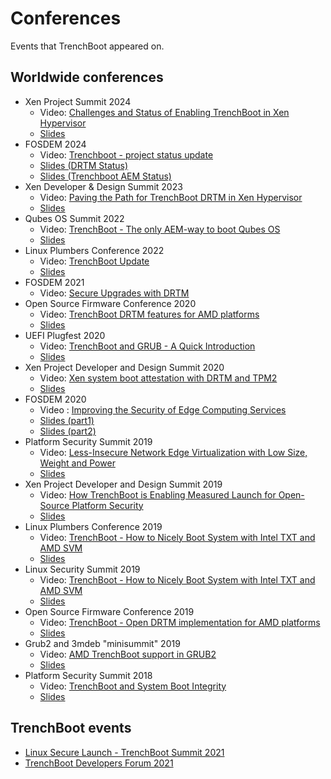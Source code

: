 # Conferences

Events that TrenchBoot appeared on.

## Worldwide conferences

* Xen Project Summit 2024
    * Video: [Challenges and Status of Enabling TrenchBoot in Xen Hypervisor](https://www.youtube.com/watch?v=RVK52BCM-ZM)
    * [Slides](slides/trenchboot_in_xen_2024.pdf)
* FOSDEM 2024
    * Video: [Trenchboot - project status update](https://video.fosdem.org/2024/aw1126/fosdem-2024-3724-trenchboot-project-status-update.av1.webm)
    * [Slides (DRTM Status)](slides/DRTM-presentation-FOSDEM_2024.pdf)
    * [Slides (Trenchboot AEM Status)](slides/TrenchBoot_AEM_Project_Status_fosdem_2024.pdf)
* Xen Developer & Design Summit 2023
    * Video: [Paving the Path for TrenchBoot DRTM in Xen Hypervisor](https://www.youtube.com/watch?v=p3Gb6C6K0To)
    * [Slides](slides/Paving_the_Path_for_TrenchBoot_DRTM_in_Xen_Hypervisor.pdf)
* Qubes OS Summit 2022
    * Video: [TrenchBoot - The only AEM-way to boot Qubes OS](https://www.youtube.com/watch?v=A9GrlQsQc7Q&t=17440s)
    * [Slides](slides/TrenchBoot-the-only-AEM-way-to-boot-Qubes-OS_2022.pdf)
* Linux Plumbers Conference 2022
    * Video: [TrenchBoot Update](https://www.youtube.com/watch?v=FFh3fWvVv0o)
    * [Slides](slides/TrenchBoot%20-%20LPC%202022%20-%20Final.pdf)
* FOSDEM 2021
    * Video: [Secure Upgrades with DRTM](https://video.fosdem.org/2021/D.firmware/firmware_suwd.webm)
* Open Source Firmware Conference 2020
    * Video: [TrenchBoot DRTM features for AMD platforms](https://vimeo.com/488140434)
    * [Slides](slides/TrenchBoot_DRTM_features_for_AMD_platforms.pdf)
* UEFI Plugfest 2020
    * Video: [TrenchBoot and GRUB - A Quick Introduction](https://www.youtube.com/watch?v=8yd2c18R7u0)
    * [Slides](slides/TrenchBoot_UEFI_plugfest_2020.pdf)
* Xen Project Developer and Design Summit 2020
    * Video: [Xen system boot attestation with DRTM and TPM2](https://www.youtube.com/watch?v=SwByVrw7-08)
    * [Slides](slides/Xen-system-boot-attestation-with-DRTM-and-TPM2.pdf)
* FOSDEM 2020
    * Video : [Improving the Security of Edge Computing Services](https://video.fosdem.org/2020/K.4.601/firmware_itsoecs.mp4)
    * [Slides (part1)](slides/improving_the_security_of_edge_computing_services_fosdem_2020_part1.pdf)
    * [Slides (part2)](slides/fosdem_trenchboot_2020_part2.pdf)
* Platform Security Summit 2019
    * Video: [Less-Insecure Network Edge Virtualization with Low Size, Weight and Power]()
    * [Slides](slides/Less_Insecure_Network_Edge_Virtualization_with_Low_Size_Weight_and_Power.pdf)
* Xen Project Developer and Design Summit 2019
    * Video: [How TrenchBoot is Enabling Measured Launch for Open-Source Platform Security](https://www.youtube.com/watch?v=f0LZFSq4Ack)
    * [Slides](slides/How_TrenchBoot_is_Enabling_Measured_Launch_for_Open-Source_Platform_Security.pdf)
* Linux Plumbers Conference 2019
    * Video: [TrenchBoot - How to Nicely Boot System with Intel TXT and AMD SVM](https://www.youtube.com/watch?v=DbpCU9iSi4g)
    * [Slides](slides/trenchboot_lpc_20190906.final.dk.pdf)
* Linux Security Summit 2019
    * Video: [TrenchBoot - How to Nicely Boot System with Intel TXT and AMD SVM](https://www.youtube.com/watch?v=DbpCU9iSi4g)
    * [Slides](slides/trenchboot_How_to_nicely_boot_system_with_Intel_TXT_and_AMD_SVM.pdf)
* Open Source Firmware Conference 2019
    * Video: [TrenchBoot - Open DRTM implementation for AMD platforms](https://www.youtube.com/watch?v=9NcVjsSu59w)
    * [Slides](slides/TrenchBoot-Open_DRTM_implementation_for_AMD_platforms.pdf)
* Grub2 and 3mdeb "minisummit" 2019
    * Video: [AMD TrenchBoot support in GRUB2](https://www.youtube.com/watch?v=V1Pate0JeJo)
    * [Slides](slides/AMD-TrenchBoot-support-in-GRUB2.pdf)
* Platform Security Summit 2018
    * Video: [TrenchBoot and System Boot Integrity](https://www.youtube.com/watch?v=nKsD1QWVGtk)
    * [Slides](slides/PSEC2018-TrenchBoot-Daniel-Smith.pdf)

## TrenchBoot events

* [Linux Secure Launch - TrenchBoot Summit 2021](https://www.youtube.com/watch?v=xZoCtNV8Qs0)
* [TrenchBoot Developers Forum 2021](https://www.youtube.com/watch?v=qWMRcfQdc6c)
